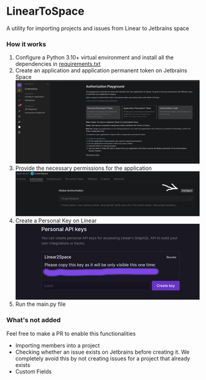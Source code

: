 # LinearToSpace
A utility for importing projects and issues from Linear to Jetbrains space

### How it works
1. Configure a Python 3.10+ virtual environment and install all the dependencies in [requirements.txt](requirements.txt)
2. Create an application and application permanent token on Jetbrains Space
![App on Jetbrains Image](docs/jetbrains-app-key.jpg?raw=true "Title")
3. Provide the necessary permissions for the application
![Configure Permissions Image](docs/permissions.jpg?raw=true "Title")
4. Create a Personal Key on Linear
![Personal Key Image](docs/linear-personal-token.jpg?raw=true "Title")
5. Run the main.py file


### What's not added
Feel free to make a PR to enable this functionalities
- Importing members into a project
- Checking whether an issue exists on Jetbrains before creating it. We completely avoid this by not creating issues for a project that already exists
- Custom Fields